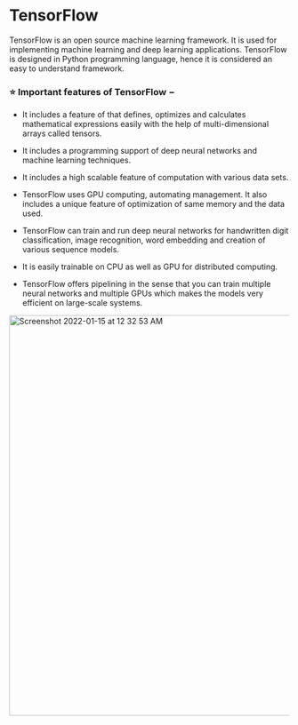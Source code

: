 # TensorFlow

TensorFlow is an open source machine learning framework. 
It is used for implementing machine learning and deep learning applications.
TensorFlow is designed in Python programming language, hence it is considered an easy to understand framework.



### :star: Important features of TensorFlow −


- It includes a feature of that defines, optimizes and calculates mathematical expressions easily with the help of multi-dimensional arrays called tensors.

- It includes a programming support of deep neural networks and machine learning techniques.

- It includes a high scalable feature of computation with various data sets.

- TensorFlow uses GPU computing, automating management. It also includes a unique feature of optimization of same memory and the data used.

- TensorFlow can train and run deep neural networks for handwritten digit classification, image recognition, word embedding and creation of various sequence models.

- It is easily trainable on CPU as well as GPU for distributed computing.

- TensorFlow offers pipelining in the sense that you can train multiple neural networks and multiple GPUs which makes the models very efficient on large-scale         systems.

<img width="721" alt="Screenshot 2022-01-15 at 12 32 53 AM" src="https://user-images.githubusercontent.com/89007620/149570850-78a370bd-1d37-4993-a45b-80695a5d7bc7.png">
